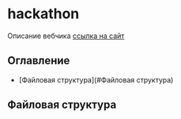 # hackathon

Описание вебчика
[ссылка на сайт](https://google.com)

## Оглавление
* [Файловая структура](#Файловая структура)

## Файловая структура
